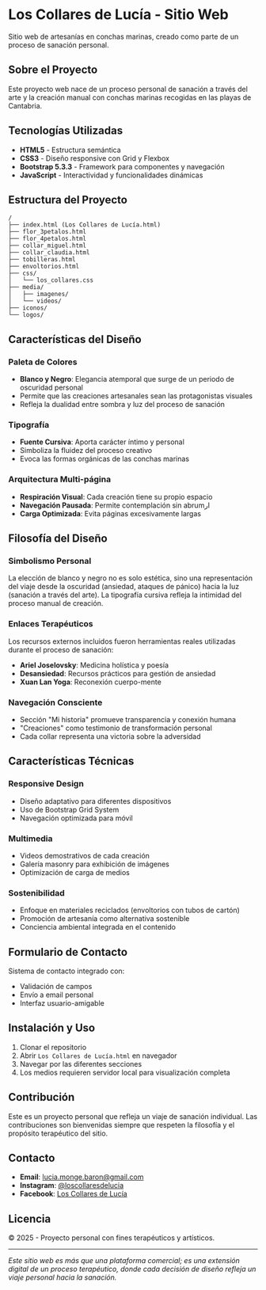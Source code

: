 # Los Collares de Lucía - Sitio Web

Sitio web de artesanías en conchas marinas, creado como parte de un proceso de sanación personal.

## Sobre el Proyecto

Este proyecto web nace de un proceso personal de sanación a través del arte y la creación manual con conchas marinas recogidas en las playas de Cantabria.

## Tecnologías Utilizadas

- **HTML5** - Estructura semántica
- **CSS3** - Diseño responsive con Grid y Flexbox  
- **Bootstrap 5.3.3** - Framework para componentes y navegación
- **JavaScript** - Interactividad y funcionalidades dinámicas

## Estructura del Proyecto

```
/
├── index.html (Los Collares de Lucía.html)
├── flor_3petalos.html
├── flor_4petalos.html
├── collar_miguel.html
├── collar_claudia.html
├── tobilleras.html
├── envoltorios.html
├── css/
│   └── los_collares.css
├── media/
│   ├── imagenes/
│   └── videos/
├── iconos/
└── logos/
```

## Características del Diseño

### Paleta de Colores
- **Blanco y Negro**: Elegancia atemporal que surge de un periodo de oscuridad personal
- Permite que las creaciones artesanales sean las protagonistas visuales
- Refleja la dualidad entre sombra y luz del proceso de sanación

### Tipografía
- **Fuente Cursiva**: Aporta carácter íntimo y personal
- Simboliza la fluidez del proceso creativo
- Evoca las formas orgánicas de las conchas marinas

### Arquitectura Multi-página
- **Respiración Visual**: Cada creación tiene su propio espacio
- **Navegación Pausada**: Permite contemplación sin abrumار
- **Carga Optimizada**: Evita páginas excesivamente largas

## Filosofía del Diseño

### Simbolismo Personal
La elección de blanco y negro no es solo estética, sino una representación del viaje desde la oscuridad (ansiedad, ataques de pánico) hacia la luz (sanación a través del arte). La tipografía cursiva refleja la intimidad del proceso manual de creación.

### Enlaces Terapéuticos
Los recursos externos incluidos fueron herramientas reales utilizadas durante el proceso de sanación:

- **Ariel Joselovsky**: Medicina holística y poesía
- **Desansiedad**: Recursos prácticos para gestión de ansiedad  
- **Xuan Lan Yoga**: Reconexión cuerpo-mente

### Navegación Consciente
- Sección "Mi historia" promueve transparencia y conexión humana
- "Creaciones" como testimonio de transformación personal
- Cada collar representa una victoria sobre la adversidad

## Características Técnicas

### Responsive Design
- Diseño adaptativo para diferentes dispositivos
- Uso de Bootstrap Grid System
- Navegación optimizada para móvil

### Multimedia
- Videos demostrativos de cada creación
- Galería masonry para exhibición de imágenes
- Optimización de carga de medios

### Sostenibilidad
- Enfoque en materiales reciclados (envoltorios con tubos de cartón)
- Promoción de artesanía como alternativa sostenible
- Conciencia ambiental integrada en el contenido

## Formulario de Contacto

Sistema de contacto integrado con:
- Validación de campos
- Envío a email personal
- Interfaz usuario-amigable

## Instalación y Uso

1. Clonar el repositorio
2. Abrir `Los Collares de Lucía.html` en navegador
3. Navegar por las diferentes secciones
4. Los medios requieren servidor local para visualización completa

## Contribución

Este es un proyecto personal que refleja un viaje de sanación individual. Las contribuciones son bienvenidas siempre que respeten la filosofía y el propósito terapéutico del sitio.

## Contacto

- **Email**: lucia.monge.baron@gmail.com
- **Instagram**: [@loscollaresdelucia](https://www.instagram.com/loscollaresdelucia/)
- **Facebook**: [Los Collares de Lucía](https://www.facebook.com/profile.php?id=61562166784638)

## Licencia

© 2025 - Proyecto personal con fines terapéuticos y artísticos.

---

*Este sitio web es más que una plataforma comercial; es una extensión digital de un proceso terapéutico, donde cada decisión de diseño refleja un viaje personal hacia la sanación.*